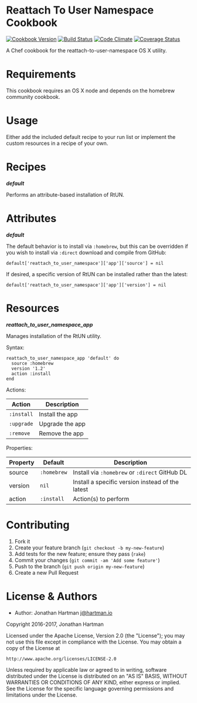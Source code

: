 Reattach To User Namespace Cookbook
===================================
[![Cookbook Version](https://img.shields.io/cookbook/v/reattach-to-user-namespace.svg)][cookbook]
[![Build Status](https://img.shields.io/travis/RoboticCheese/reattach-to-user-namespace-chef.svg)][travis]
[![Code Climate](https://img.shields.io/codeclimate/github/RoboticCheese/reattach-to-user-namespace-chef.svg)][codeclimate]
[![Coverage Status](https://img.shields.io/coveralls/RoboticCheese/reattach-to-user-namespace-chef.svg)][coveralls]

[cookbook]: https://supermarket.chef.io/cookbooks/reattach-to-user-namespace
[travis]: https://travis-ci.org/RoboticCheese/reattach-to-user-namespace-chef
[codeclimate]: https://codeclimate.com/github/RoboticCheese/reattach-to-user-namespace-chef
[coveralls]: https://coveralls.io/r/RoboticCheese/reattach-to-user-namespace-chef

A Chef cookbook for the reattach-to-user-namespace OS X utility.

Requirements
============

This cookbook requires an OS X node and depends on the homebrew community
cookbook.

Usage
=====

Either add the included default recipe to your run list or implement the
custom resources in a recipe of your own.

Recipes
=======

***default***

Performs an attribute-based installation of RtUN.

Attributes
==========

***default***

The default behavior is to install via `:homebrew`, but this can be overridden
if you wish to install via `:direct` download and compile from GitHub:

    default['reattach_to_user_namespace']['app']['source'] = nil

If desired, a specific version of RtUN can be installed rather than the latest:

    default['reattach_to_user_namespace']['app']['version'] = nil

Resources
=========

***reattach_to_user_namespace_app***

Manages installation of the RtUN utility.

Syntax:

    reattach_to_user_namespace_app 'default' do
      source :homebrew
      version '1.2'
      action :install
    end

Actions:

| Action     | Description     |
|------------|-----------------|
| `:install` | Install the app |
| `:upgrade` | Upgrade the app |
| `:remove`  | Remove the app  |

Properties:

| Property | Default     | Description                                       |
|--------- |-------------|---------------------------------------------------|
| source   | `:homebrew` | Install via `:homebrew` or `:direct` GitHub DL    |
| version  | `nil`       | Install a specific version instead of the latest  |
| action   | `:install`  | Action(s) to perform                              |

Contributing
============

1. Fork it
2. Create your feature branch (`git checkout -b my-new-feature`)
3. Add tests for the new feature; ensure they pass (`rake`)
4. Commit your changes (`git commit -am 'Add some feature'`)
5. Push to the branch (`git push origin my-new-feature`)
6. Create a new Pull Request

License & Authors
=================
- Author: Jonathan Hartman <j@hartman.io>

Copyright 2016-2017, Jonathan Hartman

Licensed under the Apache License, Version 2.0 (the "License");
you may not use this file except in compliance with the License.
You may obtain a copy of the License at

    http://www.apache.org/licenses/LICENSE-2.0

Unless required by applicable law or agreed to in writing, software
distributed under the License is distributed on an "AS IS" BASIS,
WITHOUT WARRANTIES OR CONDITIONS OF ANY KIND, either express or implied.
See the License for the specific language governing permissions and
limitations under the License.

